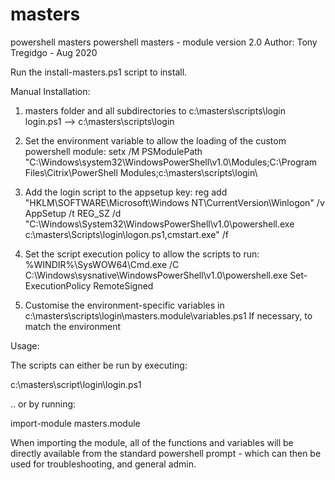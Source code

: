 # masters
powershell masters
powershell masters - module version 2.0
Author: Tony Tregidgo - Aug 2020

Run the install-masters.ps1 script to install.

Manual Installation:

1. masters folder and all subdirectories to c:\masters\scripts\login\
login.ps1 --> c:\masters\scripts\login

2. Set the environment variable to allow the loading of the custom powershell module:
setx /M PSModulePath "C:\Windows\system32\WindowsPowerShell\v1.0\Modules\;C:\Program Files\Citrix\PowerShell Modules\;c:\masters\scripts\login\

3. Add the login script to the appsetup key:
reg add "HKLM\SOFTWARE\Microsoft\Windows NT\CurrentVersion\Winlogon" /v AppSetup /t REG_SZ /d "C:\Windows\System32\WindowsPowerShell\v1.0\powershell.exe c:\masters\Scripts\login\logon.ps1,cmstart.exe" /f

4. Set the script execution policy to allow the scripts to run:
%WINDIR%\SysWOW64\Cmd.exe /C C:\Windows\sysnative\WindowsPowerShell\v1.0\powershell.exe Set-ExecutionPolicy RemoteSigned

5. Customise the environment-specific variables in c:\masters\scripts\login\masters.module\variables.ps1
If necessary, to match the environment

Usage:

The scripts can either be run by executing:

c:\masters\script\login\login.ps1

.. or by running:

import-module masters.module

When importing the module, all of the functions and variables will be directly available from the standard powershell prompt - which can then be used for troubleshooting, and general admin.



